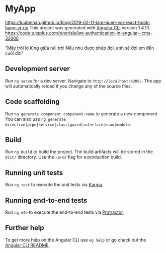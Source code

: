 # MyApp
https://luubinhan.github.io/blog/2019-02-11-lam-quen-voi-react-hook-bang-vi-du
This project was generated with [Angular CLI](https://github.com/angular/angular-cli) version 1.4.10.
https://code.tutsplus.com/tutorials/jwt-authentication-in-angular--cms-32006

"Mây trôi lơ lửng giữa núi trời 
Nếu như được phép đợi, anh sẽ đợi em đến cuối đời"
## Development server

Run `ng serve` for a dev server. Navigate to `http://localhost:4200/`. The app will automatically reload if you change any of the source files.

## Code scaffolding

Run `ng generate component component-name` to generate a new component. You can also use `ng generate directive|pipe|service|class|guard|interface|enum|module`.

## Build

Run `ng build` to build the project. The build artifacts will be stored in the `dist/` directory. Use the `-prod` flag for a production build.

## Running unit tests

Run `ng test` to execute the unit tests via [Karma](https://karma-runner.github.io).

## Running end-to-end tests

Run `ng e2e` to execute the end-to-end tests via [Protractor](http://www.protractortest.org/).

## Further help

To get more help on the Angular CLI use `ng help` or go check out the [Angular CLI README](https://github.com/angular/angular-cli/blob/master/README.md).
